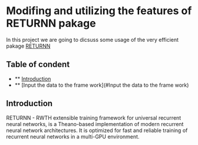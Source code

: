 # Modifing and utilizing the features of RETURNN pakage

In this project we are going to dicsuss some usage of the very efficient pakage [RETURNN](http://returnn.readthedocs.io/en/latest/)

## Table of condent
* ** [Introduction](#Introduction)
* ** [Input the data to the frame work](#Input the data to the frame work)


## Introduction
RETURNN - RWTH extensible training framework for universal recurrent neural networks, is a Theano-based implementation of modern recurrent neural network architectures. It is optimized for fast and reliable training of recurrent neural networks in a multi-GPU environment.

